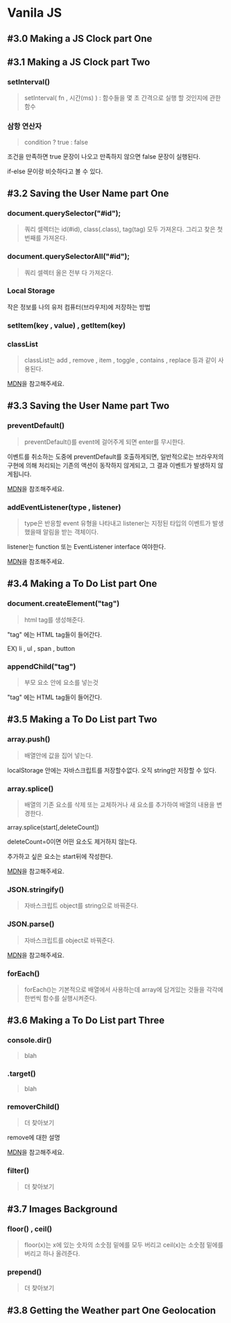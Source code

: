 # Vanila JS

## #3.0 Making a JS Clock part One

## #3.1 Making a JS Clock part Two

### setInterval()

> setInterval( fn , 시간(ms) ) : 함수들을 몇 초 간격으로 실행 할 것인지에 관한 함수

### 삼항 연산자

> condition ? true : false

조건을 만족하면 true 문장이 나오고 만족하지 않으면 false 문장이 실행된다.

if-else 문이랑 비슷하다고 볼 수 있다.

## #3.2 Saving the User Name part One

### document.querySelector("#id");

> 쿼리 셀렉터는 id(#id), class(.class), tag(tag) 모두 가져온다. 그리고 찾은 첫번째를 가져온다.

### document.querySelectorAll("#id");

> 쿼리 셀렉터 올은 전부 다 가져온다.

### Local Storage

작은 정보를 나의 유저 컴퓨터(브라우저)에 저장하는 방법

### setItem(key , value) , getItem(key)

### classList

> classList는 add , remove , item , toggle , contains , replace 등과 같이 사용된다.

[MDN](https://developer.mozilla.org/ko/docs/Web/API/Element/classList)을 참고해주세요.

## #3.3 Saving the User Name part Two

### preventDefault()

> preventDefault()를 event에 걸어주게 되면 enter를 무시한다.

이벤트를 취소하는 도중에 preventDefault를 호출하게되면, 일반적으로는 브라우저의 구현에 의해 처리되는 기존의 액션이 동작하지 않게되고, 그 결과 이벤트가 발생하지 않게됩니다.

[MDN](https://developer.mozilla.org/ko/docs/Web/API/Event/preventDefault)을 참조해주세요.

### addEventListener(type , listener)

> type은 반응할 event 유형을 나타내고 listener는 지정된 타입의 이벤트가 발생했을때 알림을 받는 객체이다.

listener는 function 또는 EventListener interface 여야한다.

[MDN](https://developer.mozilla.org/ko/docs/Web/API/EventTarget/addEventListener)을 참조해주세요.

## #3.4 Making a To Do List part One

### document.createElement("tag")

> html tag를 생성해준다.

"tag" 에는 HTML tag들이 들어간다.

EX) li , ul , span , button

### appendChild("tag")

> 부모 요소 안에 요소를 넣는것

"tag" 에는 HTML tag들이 들어간다.

## #3.5 Making a To Do List part Two

### array.push()

> 배열안에 값을 집어 넣는다.

localStorage 안에는 자바스크립트를 저장할수없다. 오직 string만 저장할 수 있다.

### array.splice()

> 배열의 기존 요소를 삭제 또는 교체하거나 새 요소를 추가하여 배열의 내용을 변경한다.

array.splice(start[,deleteCount])

deleteCount=0이면 어떤 요소도 제거하지 않는다.

추가하고 싶은 요소는 start뒤에 작성한다.

[MDN](https://developer.mozilla.org/ko/docs/Web/JavaScript/Reference/Global_Objects/Array/splice)을 참고해주세요.

### JSON.stringify()

> 자바스크립트 object를 string으로 바꿔준다.

### JSON.parse()

> 자바스크립트를 object로 바꿔준다.

[MDN](https://developer.mozilla.org/ko/docs/Web/JavaScript/Reference/Global_Objects/JSON/parse)을 참고해주세요.

### forEach()

> forEach()는 기본적으로 배열에서 사용하는데 array에 담겨있는 것들을 각각에 한번씩 함수를 실행시켜준다.

## #3.6 Making a To Do List part Three

### console.dir()

> blah

### .target()

> blah

### removerChild()

> 더 찾아보기

remove에 대한 설명

[MDN](https://developer.mozilla.org/ko/docs/Web/API/ChildNode/remove)을 참고해주세요.

### filter()

> 더 찾아보기

## #3.7 Images Background

### floor() , ceil()

> floor(x)는 x에 있는 숫자의 소숫점 밑에를 모두 버리고 ceil(x)는 소숫점 밑에를 버리고 하나 올려준다.

### prepend()

> 더 찾아보기

## #3.8 Getting the Weather part One Geolocation
